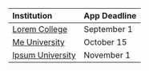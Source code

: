 | **Institution** | **App Deadline** |
| :----       | :---       |
| [Lorem College](#lorem)   | September 1 |
| [Me University](#me)      | October 15 |
| [Ipsum University](#ipsum)   | November 1 |







